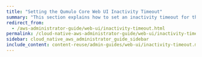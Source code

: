 ```yaml
---
title: "Setting the Qumulo Core Web UI Inactivity Timeout"
summary: "This section explains how to set an inactivity timeout for the Qumulo Core Web UI."
redirect_from:
  - /aws-administrator-guide/web-ui/inactivity-timeout.html
permalink: /cloud-native-aws-administrator-guide/web-ui/inactivity-timeout.html
sidebar: cloud_native_aws_administrator_guide_sidebar
include_content: content-reuse/admin-guides/web-ui/inactivity-timeout.md
---
```


